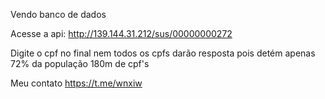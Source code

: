 Vendo banco de dados

Acesse a api: http://139.144.31.212/sus/00000000272

Digite o cpf no final nem todos os cpfs darão resposta
pois detém apenas 72% da população 180m de cpf's

Meu contato https://t.me/wnxiw
